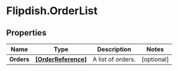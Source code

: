 # Flipdish.OrderList

## Properties

Name | Type | Description | Notes
------------ | ------------- | ------------- | -------------
**Orders** | [**[OrderReference]**](OrderReference.md) | A list of orders. | [optional] 



